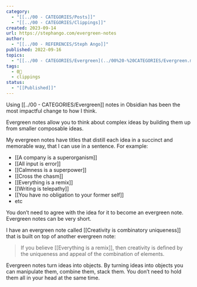 ```yaml
---
category:
  - "[[../00 - CATEGORIES/Posts]]"
  - "[[../00 - CATEGORIES/Clippings]]"
created: 2023-09-14
url: https://stephango.com/evergreen-notes
author:
  - "[[../00 - REFERENCES/Steph Ango]]"
published: 2022-09-16
topics:
  - "[[../00 - CATEGORIES/Evergreen](../00%20-%20CATEGORIES/Evergreen.md)"
tags:
  - 0🌲
  - clippings
status:
  - "[[Published]]"
---
```

Using [[../00 - CATEGORIES/Evergreen]] notes in Obsidian has been the most impactful change to how I think.

Evergreen notes allow you to think about complex ideas by building them up from smaller composable ideas.

My evergreen notes have titles that distill each idea in a succinct and memorable way, that I can use in a sentence. For example:

- [[A company is a superorganism]]
- [[All input is error]]
- [[Calmness is a superpower]]
- [[Cross the chasm]]
- [[Everything is a remix]]
- [[Writing is telepathy]]
- [[You have no obligation to your former self]]
- etc

You don’t need to agree with the idea for it to become an evergreen note. Evergreen notes can be very short.

I have an evergreen note called [[Creativity is combinatory uniqueness]] that is built on top of another evergreen note:

> If you believe [[Everything is a remix]], then creativity is defined by the uniqueness and appeal of the combination of elements.

Evergreen notes turn ideas into objects. By turning ideas into objects you can manipulate them, combine them, stack them. You don’t need to hold them all in your head at the same time.